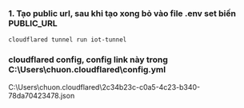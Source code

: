 ### 1. Tạo public url, sau khi tạo xong bỏ vào file .env set biến PUBLIC_URL

```shell
cloudflared tunnel run iot-tunnel
```

### cloudflared config, config link này trong C:\Users\chuon\.cloudflared\config.yml

C:\Users\chuon\.cloudflared\2c34b23c-c0a5-4c23-b340-78da70423478.json